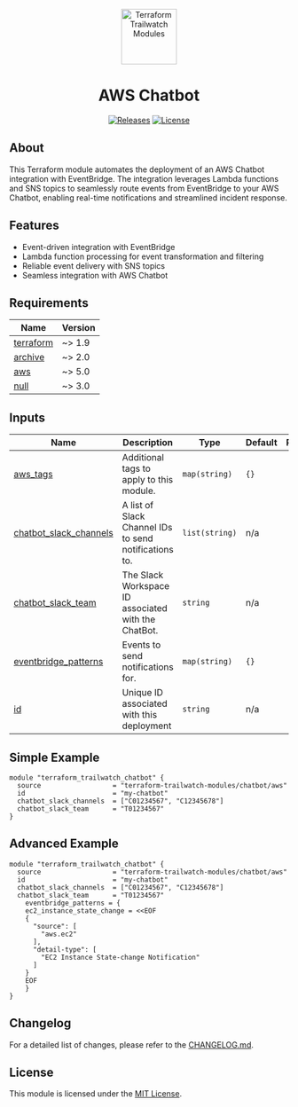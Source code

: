 <p align="center">
  <a href="https://github.com/terraform-trailwatch-modules" title="Terraform Trailwatch Modules"><img src="https://raw.githubusercontent.com/terraform-trailwatch-modules/art/refs/heads/main/logo.jpg" height="100" alt="Terraform Trailwatch Modules"></a>
</p>

<h1 align="center">AWS Chatbot</h1>

<p align="center">
  <a href="https://github.com/terraform-trailwatch-modules/terraform-aws-chatbot/releases" title="Releases"><img src="https://img.shields.io/badge/Release-1.0.0-1d1d1d?style=for-the-badge" alt="Releases"></a>
  <a href="https://github.com/terraform-trailwatch-modules/terraform-aws-chatbot/blob/main/LICENSE" title="License"><img src="https://img.shields.io/badge/License-MIT-1d1d1d?style=for-the-badge" alt="License"></a>
</p>

## About
This Terraform module automates the deployment of an AWS Chatbot integration with EventBridge. The integration leverages Lambda functions and SNS topics to seamlessly route events from EventBridge to your AWS Chatbot, enabling real-time notifications and streamlined incident response.

## Features
- Event-driven integration with EventBridge
- Lambda function processing for event transformation and filtering
- Reliable event delivery with SNS topics
- Seamless integration with AWS Chatbot


<!-- BEGIN_TF_DOCS -->
## Requirements

| Name | Version |
|------|---------|
| <a name="requirement_terraform"></a> [terraform](#requirement\_terraform) | ~> 1.9 |
| <a name="requirement_archive"></a> [archive](#requirement\_archive) | ~> 2.0 |
| <a name="requirement_aws"></a> [aws](#requirement\_aws) | ~> 5.0 |
| <a name="requirement_null"></a> [null](#requirement\_null) | ~> 3.0 |

## Inputs

| Name | Description | Type | Default | Required |
|------|-------------|------|---------|:--------:|
| <a name="input_aws_tags"></a> [aws\_tags](#input\_aws\_tags) | Additional tags to apply to this module. | `map(string)` | `{}` | no |
| <a name="input_chatbot_slack_channels"></a> [chatbot\_slack\_channels](#input\_chatbot\_slack\_channels) | A list of Slack Channel IDs to send notifications to. | `list(string)` | n/a | yes |
| <a name="input_chatbot_slack_team"></a> [chatbot\_slack\_team](#input\_chatbot\_slack\_team) | The Slack Workspace ID associated with the ChatBot. | `string` | n/a | yes |
| <a name="input_eventbridge_patterns"></a> [eventbridge\_patterns](#input\_eventbridge\_patterns) | Events to send notifications for. | `map(string)` | `{}` | no |
| <a name="input_id"></a> [id](#input\_id) | Unique ID associated with this deployment | `string` | n/a | yes |
<!-- END_TF_DOCS -->

## Simple Example
```hcl
module "terraform_trailwatch_chatbot" {
  source                  = "terraform-trailwatch-modules/chatbot/aws"
  id                      = "my-chatbot"
  chatbot_slack_channels  = ["C01234567", "C12345678"]
  chatbot_slack_team      = "T01234567"
}
```

## Advanced Example
```hcl
module "terraform_trailwatch_chatbot" {
  source                  = "terraform-trailwatch-modules/chatbot/aws"
  id                      = "my-chatbot"
  chatbot_slack_channels  = ["C01234567", "C12345678"]
  chatbot_slack_team      = "T01234567"
    eventbridge_patterns = {
    ec2_instance_state_change = <<EOF
    {
      "source": [
        "aws.ec2"
      ],
      "detail-type": [
        "EC2 Instance State-change Notification"
      ]
    }
    EOF
    }
}
```

## Changelog
For a detailed list of changes, please refer to the [CHANGELOG.md](CHANGELOG.md).

## License
This module is licensed under the [MIT License](LICENSE).
